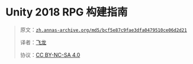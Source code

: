# Unity 2018 RPG 构建指南

> 原文：[`zh.annas-archive.org/md5/bcf5e87c9fae3dfa0479510ce06d2d21`](https://zh.annas-archive.org/md5/bcf5e87c9fae3dfa0479510ce06d2d21)
> 
> 译者：[飞龙](https://github.com/wizardforcel)
> 
> 协议：[CC BY-NC-SA 4.0](http://creativecommons.org/licenses/by-nc-sa/4.0/)